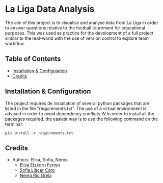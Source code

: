 # La Liga Data Analysis

The aim of this project is to visualise and analyse data from La Liga in order to answer questions relative to the football tournment for educational purposes. This was used as practice for the development of a full project similar to the real-world with the use of version control to explore team workflow. 

## Table of Contents

- [Installation & Configutation](#installation&configuration)
- [Credits](#credits)

## Installation & Configuration

The project requires de installation of several python packages that are listed in the file "requirements.txt". The use of a virtual environment is advised in order to avoid dependency conflicts.W In order to install all the packages required, the easiest way is to use the following command on the terminal:

```
pip install -r requirements.txt
```

## Credits

- Authors: Elisa, Sofia, Nerea
  - [Elisa Etzkorn Ferran](https://github.com/elisaetz)
  - [Sofia Llàcer Caro](https://github.com/sofia-llacer-caro)
  - [Nerea Río Grela](https://github.com/nereaar)

